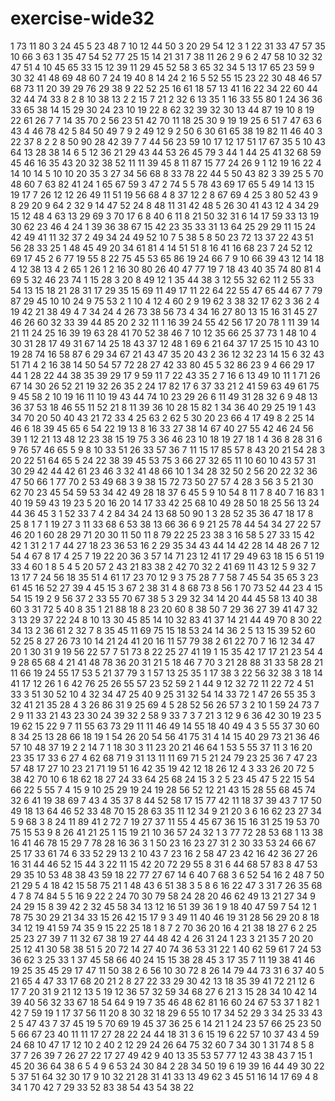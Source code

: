 # exercise-wide32
1
73
11
80
3
24
45
5
23
48
7
10
12
44
50
3
20
29
54
12
3
1
22
31
33
47
57
35
10
66
3
63
1
35
47
54
52
77
25
15
14
21
31
7
38
11
26
2
9
6
2
47
58
10
32
32
47
51
4
10
45
65
33
15
12
39
11
29
45
52
58
3
65
32
34
5
13
17
65
23
59
9
30
32
41
48
69
48
60
7
24
19
40
8
14
24
2
16
5
52
55
15
23
22
30
48
46
57
68
73
11
20
39
29
76
29
38
9
22
52
25
16
61
18
57
13
41
16
22
34
22
60
44
32
44
74
33
8
2
8
10
38
13
2
2
15
7
21
2
32
6
13
35
1
16
33
55
80
1
24
36
36
33
65
38
14
15
29
30
24
23
10
19
22
8
62
32
39
32
30
13
44
87
19
10
8
19
22
61
26
7
7
14
35
70
2
56
23
51
42
70
11
18
25
30
9
19
19
25
6
51
7
47
63
6
43
4
46
78
42
5
84
50
49
7
9
2
49
12
9
2
50
6
30
61
65
38
19
82
11
46
40
3
22
37
8
2
2
8
50
90
28
42
39
7
7
44
56
23
59
10
17
12
17
51
17
67
35
5
10
43
64
13
28
38
14
6
5
12
36
21
29
43
44
53
26
45
79
3
44
1
44
25
41
32
68
59
45
46
16
35
43
20
32
38
52
11
11
39
45
8
11
87
15
77
24
26
9
1
12
19
16
22
4
14
10
14
5
10
10
20
35
3
27
34
56
68
8
33
78
22
44
5
50
43
82
3
39
25
5
70
48
60
7
63
82
41
24
1
65
67
59
3
47
2
74
5
5
78
43
69
17
65
5
49
14
13
15
19
17
7
26
12
12
26
49
11
51
19
56
68
4
8
37
12
2
8
67
69
4
25
3
80
52
43
9
8
29
20
9
64
2
32
9
14
47
52
24
8
48
11
31
42
48
5
26
30
41
43
12
4
34
29
15
12
48
4
63
13
29
69
3
70
17
6
8
40
6
11
8
21
50
32
31
6
14
17
59
33
13
19
30
62
23
46
4
24
1
39
36
38
67
15
42
23
35
33
31
13
64
25
29
29
11
15
24
42
49
41
11
32
37
2
49
34
24
49
52
10
7
5
38
5
8
50
23
72
13
37
22
43
51
56
28
33
25
1
48
45
49
20
34
61
81
4
14
51
51
8
16
41
16
68
23
7
24
52
12
69
17
45
2
6
77
19
55
8
22
75
45
53
65
86
19
24
66
7
9
10
66
39
43
12
14
18
4
12
38
13
4
2
65
1
26
1
2
16
30
80
26
40
47
77
19
7
18
43
40
35
74
80
81
4
69
5
32
46
23
74
1
15
28
3
20
8
49
12
1
35
44
38
3
12
55
32
62
11
2
55
33
54
13
15
18
21
28
31
17
29
35
15
69
11
49
17
11
22
64
22
55
47
65
44
67
7
79
87
29
45
10
10
24
9
75
53
2
1
10
4
12
4
60
2
9
19
62
3
38
32
17
62
3
36
2
4
19
42
21
38
49
4
7
34
24
4
26
73
38
56
73
4
34
16
27
80
13
15
16
31
45
27
46
26
60
32
33
39
44
85
20
2
32
11
1
16
39
24
55
42
56
17
20
78
1
11
39
14
21
11
24
25
16
39
19
63
28
41
70
52
38
46
7
10
12
35
66
25
37
73
1
48
10
4
30
31
28
17
49
31
67
14
25
18
43
37
12
48
1
69
6
21
64
37
17
25
15
10
43
10
19
28
74
16
58
87
6
29
34
67
21
43
47
35
20
43
2
36
12
32
23
14
15
6
32
43
51
71
4
2
16
38
14
50
54
57
72
28
27
42
33
80
45
5
32
86
23
9
4
66
29
17
44
1
28
22
44
38
35
39
29
17
9
59
11
7
22
43
35
2
7
16
6
13
49
10
11
1
71
26
67
14
30
26
52
21
19
32
26
35
2
24
17
82
17
6
37
33
21
2
41
59
63
49
61
75
9
45
58
2
10
19
16
11
10
19
43
44
74
10
23
29
26
6
11
49
31
28
32
6
9
48
13
36
37
53
18
46
55
11
52
21
8
11
39
36
10
28
15
82
1
34
36
40
29
25
19
1
43
34
70
20
50
40
43
21
72
33
4
25
63
2
62
5
30
20
23
66
4
17
49
8
2
25
14
46
6
18
39
45
65
6
54
22
19
13
8
16
33
27
38
14
67
40
27
55
42
46
24
56
39
1
12
21
13
48
12
23
38
15
19
75
3
36
46
23
10
18
19
27
18
1
4
36
8
28
31
6
9
76
57
46
65
5
9
8
10
33
51
26
33
57
36
7
11
15
17
85
57
8
43
20
21
54
28
3
20
22
51
64
65
5
24
22
38
39
45
53
75
3
66
27
32
65
11
10
60
10
43
57
31
30
29
42
44
42
61
23
46
3
32
41
48
66
10
1
34
28
32
50
2
56
20
22
32
36
47
50
66
1
77
70
2
53
49
68
3
9
38
15
72
73
50
27
57
4
28
3
56
3
5
21
30
62
70
23
45
54
59
53
34
42
49
28
18
37
6
45
5
9
10
54
8
11
7
8
40
7
16
83
1
40
19
59
43
19
23
5
20
16
20
14
17
33
42
25
68
10
49
28
50
18
25
56
13
24
44
36
45
3
1
52
33
7
4
2
84
34
24
13
68
50
90
1
3
28
52
35
36
47
18
17
8
25
8
1
7
1
19
27
3
11
33
68
6
53
38
13
66
36
6
9
21
25
78
44
54
34
27
22
57
46
20
1
60
28
29
71
20
30
11
50
11
8
79
22
25
23
38
3
16
58
5
27
33
15
42
42
1
31
2
1
7
44
27
18
23
36
53
16
2
29
35
34
43
44
14
42
28
14
48
26
7
12
54
4
67
8
17
4
25
7
19
22
20
36
3
57
14
71
23
12
41
17
29
49
63
18
15
6
51
19
33
4
60
1
8
5
4
5
20
57
2
43
21
83
38
2
42
70
32
2
41
69
11
43
12
5
9
32
7
13
17
7
24
56
18
35
51
4
61
17
23
70
12
9
3
75
28
7
7
58
7
45
54
35
65
3
23
61
45
16
52
27
39
4
45
15
3
67
2
38
31
4
8
68
73
8
56
1
70
73
52
44
23
4
15
54
15
19
2
9
56
37
2
33
55
70
67
38
5
3
29
32
34
14
20
44
45
58
13
40
38
60
3
31
72
5
40
8
35
1
21
88
18
8
23
20
60
8
38
50
7
29
36
27
39
41
47
32
3
13
29
37
22
24
8
10
13
30
45
85
14
10
32
83
41
37
14
21
44
49
70
8
30
22
34
13
2
36
61
2
32
7
8
35
45
11
69
75
15
18
53
24
14
36
2
5
13
15
39
52
60
52
25
8
27
26
73
10
14
21
24
41
20
16
11
57
79
38
2
61
22
70
7
16
12
34
47
20
1
30
31
9
19
56
22
57
7
51
73
8
22
25
27
41
19
1
15
35
42
17
17
21
23
54
4
9
28
65
68
4
21
41
48
78
36
20
31
21
5
18
46
7
70
3
21
28
88
31
33
58
28
21
11
66
19
24
55
17
53
5
21
37
79
3
1
57
13
25
35
1
17
38
3
22
56
32
38
3
18
14
41
17
12
26
1
6
42
76
25
26
55
57
23
52
59
2
1
44
9
12
32
72
11
22
72
4
51
33
3
51
30
52
10
4
32
34
47
25
40
9
25
31
32
54
14
33
72
1
47
26
55
35
3
32
41
21
35
28
4
3
26
86
31
9
25
69
4
5
28
52
56
26
57
3
2
10
1
59
24
73
7
2
9
11
33
21
43
23
30
24
39
32
2
58
9
33
7
3
7
21
3
12
9
6
36
42
30
19
23
5
19
62
15
22
9
7
11
55
63
73
29
11
11
46
49
14
55
18
40
49
4
3
5
55
37
30
60
8
34
25
13
28
66
18
19
1
54
26
20
54
56
41
75
31
4
14
15
40
29
73
21
36
46
57
10
48
37
19
2
2
14
7
1
18
30
3
11
23
20
21
46
64
1
53
5
55
37
11
3
16
20
23
35
17
33
6
27
4
62
68
71
9
31
13
11
11
69
71
5
21
24
79
23
25
36
7
47
23
57
48
17
27
10
23
21
71
19
51
16
42
35
19
42
12
18
26
12
4
3
33
26
20
72
5
38
42
70
10
6
18
62
18
27
24
33
64
25
68
24
15
3
2
5
23
45
47
5
22
15
54
66
22
5
55
7
4
15
9
10
25
29
19
24
19
28
56
52
12
21
43
15
28
55
68
45
74
32
6
41
19
38
69
7
43
4
35
37
8
44
52
58
17
15
77
42
11
18
37
39
43
7
17
50
49
18
13
64
46
52
33
48
70
15
28
63
35
11
12
34
9
21
20
3
6
16
62
23
27
34
5
9
68
3
8
24
11
89
41
2
72
7
19
27
37
11
55
4
45
67
36
15
16
31
25
19
53
70
75
15
53
9
8
26
41
21
25
1
15
19
21
10
36
57
24
32
1
3
77
72
28
53
68
1
13
38
16
41
46
78
15
29
7
78
28
16
36
3
1
50
23
16
23
27
31
2
30
33
53
24
66
67
25
17
33
61
74
6
33
52
29
13
2
10
43
7
23
16
2
58
47
23
42
16
42
36
27
26
16
31
44
46
52
15
44
3
22
11
15
42
20
72
29
55
8
31
6
44
68
57
83
8
47
53
29
35
10
53
48
38
43
59
18
22
77
27
67
14
6
40
7
68
3
6
52
54
16
2
48
7
50
21
29
5
4
18
42
15
58
75
21
1
48
43
6
51
38
3
5
8
6
16
22
47
3
31
7
26
35
68
4
7
8
74
84
5
5
16
9
22
2
24
70
30
79
58
24
28
20
46
62
49
13
21
27
34
9
24
29
15
8
39
42
2
32
45
58
34
13
12
16
51
39
36
1
9
18
40
47
59
7
54
12
1
78
75
30
29
21
34
33
15
26
42
15
17
9
3
49
11
40
46
19
31
28
56
29
20
8
18
34
12
19
41
59
74
35
9
15
22
25
18
1
8
7
2
70
36
20
16
4
21
38
18
27
6
2
25
25
23
27
39
7
11
32
67
38
19
27
44
48
42
4
26
31
24
1
23
3
21
35
7
20
20
25
12
41
30
58
38
51
5
20
72
14
27
40
74
36
53
31
22
1
40
62
59
61
7
24
53
36
62
3
25
33
1
37
45
58
66
40
24
15
15
38
28
45
3
17
35
7
11
19
38
41
46
19
25
35
45
29
17
47
11
50
38
2
6
56
10
30
72
8
26
14
79
44
73
31
6
37
40
5
21
65
4
47
33
17
68
20
21
2
8
27
22
33
29
30
42
13
18
35
39
41
72
21
12
6
17
7
20
31
9
21
12
13
5
19
12
36
57
32
59
34
68
27
6
21
3
15
28
34
10
42
14
39
40
56
32
33
67
18
54
64
9
19
7
35
46
48
62
81
16
60
24
67
53
37
1
82
1
42
7
59
19
1
17
37
56
11
20
8
30
32
18
29
6
55
10
17
34
52
29
3
34
25
33
43
2
5
47
43
7
37
45
19
5
70
69
19
45
37
36
25
6
14
21
1
24
23
57
66
25
23
50
5
66
67
23
40
11
11
17
27
28
22
24
44
18
31
3
6
15
19
6
22
57
10
37
43
4
59
24
68
10
47
17
12
10
2
40
2
12
29
24
26
64
75
32
60
7
34
30
1
31
74
8
5
8
37
7
26
39
7
26
27
22
17
27
49
42
9
40
13
35
53
57
77
12
43
38
43
7
15
1
45
20
36
64
38
6
5
4
9
6
53
24
30
84
2
28
34
50
19
6
19
39
16
44
49
30
22
5
37
51
64
32
30
17
9
10
32
21
28
31
41
33
13
49
62
3
45
51
16
14
17
69
4
8
34
1
70
42
7
29
33
52
83
38
54
43
54
38
22
